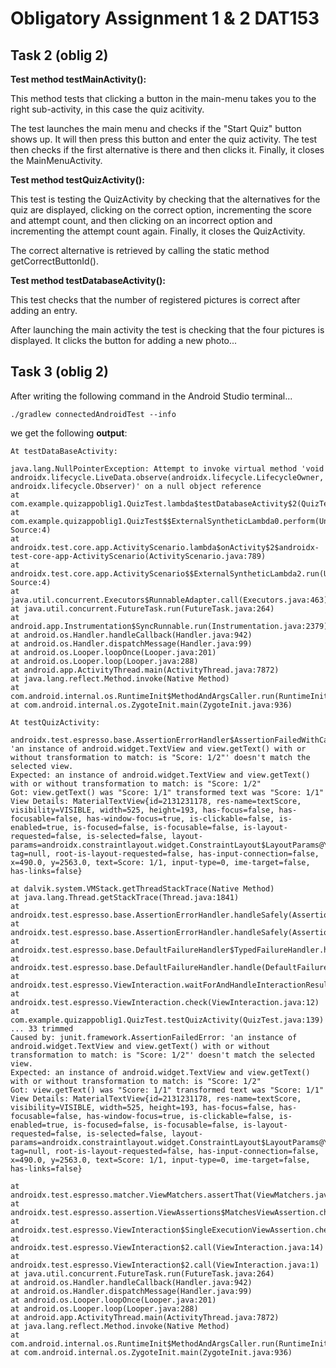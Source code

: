 # Obligatory Assignment 1 & 2 DAT153

## Task 2 (oblig 2)

**Test method testMainActivity():**

This method tests that clicking a button in the main-menu takes you to the right sub-activity, in this case the quiz acitivity. 

The test launches the main menu and checks if the "Start Quiz" button shows up. It will then press this button and enter the quiz activity. 
The test then checks if the first alternative is there and then clicks it. Finally, it closes the MainMenuActivity.

**Test method testQuizActivity():**

This test is testing the QuizActivity by checking that the alternatives for the quiz are displayed, 
clicking on the correct option, incrementing the score and attempt count, and then clicking on an incorrect 
option and incrementing the attempt count again. Finally, it closes the QuizActivity.

The correct alternative is retrieved by calling the static method getCorrectButtonId().

**Test method testDatabaseActivity():**

This test checks that the number of registered pictures is correct after adding an entry.

After launching the main activity the test is checking that the four pictures is displayed. It clicks the button for adding a new photo... 


## Task 3 (oblig 2)

After writing the following command in the Android Studio terminal...  

```
./gradlew connectedAndroidTest --info
```


we get the following **output**:

```
At testDataBaseActivity:

java.lang.NullPointerException: Attempt to invoke virtual method 'void androidx.lifecycle.LiveData.observe(androidx.lifecycle.LifecycleOwner, androidx.lifecycle.Observer)' on a null object reference
at com.example.quizappoblig1.QuizTest.lambda$testDatabaseActivity$2(QuizTest.java:181)
at com.example.quizappoblig1.QuizTest$$ExternalSyntheticLambda0.perform(Unknown Source:4)
at androidx.test.core.app.ActivityScenario.lambda$onActivity$2$androidx-test-core-app-ActivityScenario(ActivityScenario.java:789)
at androidx.test.core.app.ActivityScenario$$ExternalSyntheticLambda2.run(Unknown Source:4)
at java.util.concurrent.Executors$RunnableAdapter.call(Executors.java:463)
at java.util.concurrent.FutureTask.run(FutureTask.java:264)
at android.app.Instrumentation$SyncRunnable.run(Instrumentation.java:2379)
at android.os.Handler.handleCallback(Handler.java:942)
at android.os.Handler.dispatchMessage(Handler.java:99)
at android.os.Looper.loopOnce(Looper.java:201)
at android.os.Looper.loop(Looper.java:288)
at android.app.ActivityThread.main(ActivityThread.java:7872)
at java.lang.reflect.Method.invoke(Native Method)
at com.android.internal.os.RuntimeInit$MethodAndArgsCaller.run(RuntimeInit.java:548)
at com.android.internal.os.ZygoteInit.main(ZygoteInit.java:936)

At testQuizActivity:

androidx.test.espresso.base.AssertionErrorHandler$AssertionFailedWithCauseError: 'an instance of android.widget.TextView and view.getText() with or without transformation to match: is "Score: 1/2"' doesn't match the selected view.
Expected: an instance of android.widget.TextView and view.getText() with or without transformation to match: is "Score: 1/2"
Got: view.getText() was "Score: 1/1" transformed text was "Score: 1/1"
View Details: MaterialTextView{id=2131231178, res-name=textScore, visibility=VISIBLE, width=525, height=193, has-focus=false, has-focusable=false, has-window-focus=true, is-clickable=false, is-enabled=true, is-focused=false, is-focusable=false, is-layout-requested=false, is-selected=false, layout-params=androidx.constraintlayout.widget.ConstraintLayout$LayoutParams@YYYYYY, tag=null, root-is-layout-requested=false, has-input-connection=false, x=490.0, y=2563.0, text=Score: 1/1, input-type=0, ime-target=false, has-links=false}

at dalvik.system.VMStack.getThreadStackTrace(Native Method)
at java.lang.Thread.getStackTrace(Thread.java:1841)
at androidx.test.espresso.base.AssertionErrorHandler.handleSafely(AssertionErrorHandler.java:3)
at androidx.test.espresso.base.AssertionErrorHandler.handleSafely(AssertionErrorHandler.java:1)
at androidx.test.espresso.base.DefaultFailureHandler$TypedFailureHandler.handle(DefaultFailureHandler.java:4)
at androidx.test.espresso.base.DefaultFailureHandler.handle(DefaultFailureHandler.java:5)
at androidx.test.espresso.ViewInteraction.waitForAndHandleInteractionResults(ViewInteraction.java:5)
at androidx.test.espresso.ViewInteraction.check(ViewInteraction.java:12)
at com.example.quizappoblig1.QuizTest.testQuizActivity(QuizTest.java:139)
... 33 trimmed
Caused by: junit.framework.AssertionFailedError: 'an instance of android.widget.TextView and view.getText() with or without transformation to match: is "Score: 1/2"' doesn't match the selected view.
Expected: an instance of android.widget.TextView and view.getText() with or without transformation to match: is "Score: 1/2"
Got: view.getText() was "Score: 1/1" transformed text was "Score: 1/1"
View Details: MaterialTextView{id=2131231178, res-name=textScore, visibility=VISIBLE, width=525, height=193, has-focus=false, has-focusable=false, has-window-focus=true, is-clickable=false, is-enabled=true, is-focused=false, is-focusable=false, is-layout-requested=false, is-selected=false, layout-params=androidx.constraintlayout.widget.ConstraintLayout$LayoutParams@YYYYYY, tag=null, root-is-layout-requested=false, has-input-connection=false, x=490.0, y=2563.0, text=Score: 1/1, input-type=0, ime-target=false, has-links=false}

at androidx.test.espresso.matcher.ViewMatchers.assertThat(ViewMatchers.java:16)
at androidx.test.espresso.assertion.ViewAssertions$MatchesViewAssertion.check(ViewAssertions.java:7)
at androidx.test.espresso.ViewInteraction$SingleExecutionViewAssertion.check(ViewInteraction.java:2)
at androidx.test.espresso.ViewInteraction$2.call(ViewInteraction.java:14)
at androidx.test.espresso.ViewInteraction$2.call(ViewInteraction.java:1)
at java.util.concurrent.FutureTask.run(FutureTask.java:264)
at android.os.Handler.handleCallback(Handler.java:942)
at android.os.Handler.dispatchMessage(Handler.java:99)
at android.os.Looper.loopOnce(Looper.java:201)
at android.os.Looper.loop(Looper.java:288)
at android.app.ActivityThread.main(ActivityThread.java:7872)
at java.lang.reflect.Method.invoke(Native Method)
at com.android.internal.os.RuntimeInit$MethodAndArgsCaller.run(RuntimeInit.java:548)
at com.android.internal.os.ZygoteInit.main(ZygoteInit.java:936)
```



